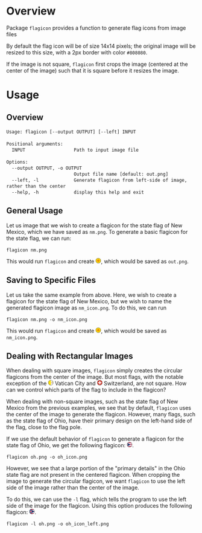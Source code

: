 # Overview

Package `flagicon` provides a function to generate flag icons from image files

By default the flag icon will be of size 14x14 pixels; the original image will
be resized to this size, with a 2px border with color `#808080`.

If the image is not square, `flagicon` first crops the image (centered at the center
of the image) such that it is square before it resizes the image.

# Usage
## Overview
```
Usage: flagicon [--output OUTPUT] [--left] INPUT

Positional arguments:
  INPUT                  Path to input image file

Options:
  --output OUTPUT, -o OUTPUT
                         Output file name [default: out.png]
  --left, -l             Generate flagicon from left-side of image, rather than the center
  --help, -h             display this help and exit
```

## General Usage

Let us image that we wish to create a flagicon for the state flag of New Mexico, which we have saved as `nm.png`. To generate a basic flagicon for the state flag, we can run:

```
flagicon nm.png
```

This would run `flagicon` and create ![New Mexico flagicon](img/nm.png "New Mexico Flagicon"), which would be saved as `out.png`.

## Saving to Specific Files

Let us take the same example from above. Here, we wish to create a flagicon for the state flag of New Mexico, but we wish to name the generated flagicon image as `nm_icon.png`. To do this, we can run

```
flagicon nm.png -o nm_icon.png
```

This would run `flagicon` and create ![New Mexico flagicon](img/nm.png "New Mexico Flagicon"), which would be saved as `nm_icon.png`.

## Dealing with Rectangular Images 

When dealing with square images, `flagicon` simply creates the circular flagicons from the center of the image. But most flags, with the notable exception of the ![Vatican flagicon](img/vt.png "Vatican Flagicon") Vatican City and ![Switzerland flagicon](img/ch.png "Switzerland Flagicon") Switzerland, are not square. How can we control which parts of the flag to include in the flagicon?

When dealing with non-square images, such as the state flag of New Mexico from the previous examples, we see that by default, `flagicon` uses the center of the image to generate the flagicon. However, many flags, such as the state flag of Ohio, have their primary design on the left-hand side of the flag, close to the flag pole. 

If we use the default behavior of `flagicon` to generate a flagicon for the state flag of Ohio, we get the following flagicon: ![Ohio flagicon](img/oh-center.png "Centered Ohio Flagicon").

```
flagicon oh.png -o oh_icon.png
```

However, we see that a large portion of the "primary details" in the Ohio state flag are not present in the centered flagicon. When cropping the image to generate the circular flagicon, we want `flagicon` to use the left side of the image rather than the center of the image.

To do this, we can use the `-l` flag, which tells the program to use the left side of the image for the flagicon. Using this option produces the following flagicon: ![Ohio flagicon](img/oh-left.png "Left-aligned Ohio Flagicon").

```
flagicon -l oh.png -o oh_icon_left.png
```